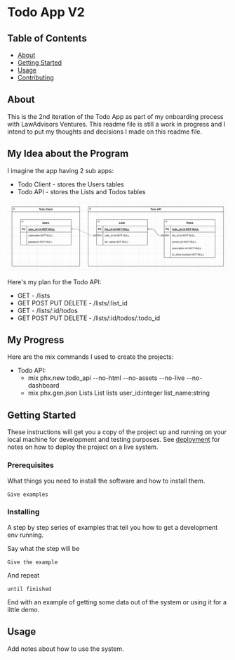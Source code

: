 # Todo App V2

## Table of Contents

- [About](#about)
- [Getting Started](#getting_started)
- [Usage](#usage)
- [Contributing](../CONTRIBUTING.md)

## About <a name = "about"></a>

This is the 2nd iteration of the Todo App as part of my onboarding process with LawAdvisors Ventures.
This readme file is still a work in progress and I intend to put my thoughts and decisions I made on this readme file.

## My Idea about the Program

I imagine the app having 2 sub apps:
 - Todo Client - stores the Users tables
 - Todo API - stores the Lists and Todos tables

![Alt text](/readme_assets/Todo%20App%20V2%20Design%20Idea.png?raw=true "Todo App V2 Design Idea")

Here's my plan for the Todo API:
 - GET - /lists
 - GET POST PUT DELETE - /lists/:list_id
 - GET - /lists/:id/todos
 - GET POST PUT DELETE - /lists/:id/todos/:todo_id

## My Progress

Here are the mix commands I used to create the projects:
* Todo API:
    - mix phx.new todo_api --no-html --no-assets --no-live --no-dashboard
    - mix phx.gen.json Lists List lists user_id:integer list_name:string

## Getting Started <a name = "getting_started"></a>

These instructions will get you a copy of the project up and running on your local machine for development and testing purposes. See [deployment](#deployment) for notes on how to deploy the project on a live system.

### Prerequisites

What things you need to install the software and how to install them.

```
Give examples
```

### Installing

A step by step series of examples that tell you how to get a development env running.

Say what the step will be

```
Give the example
```

And repeat

```
until finished
```

End with an example of getting some data out of the system or using it for a little demo.

## Usage <a name = "usage"></a>

Add notes about how to use the system.
